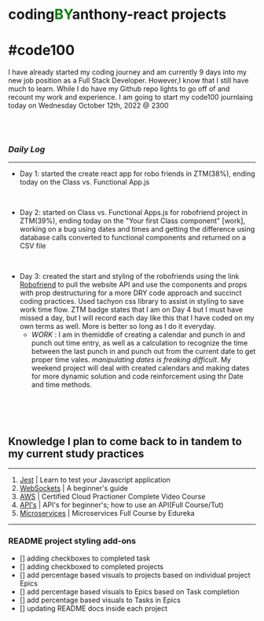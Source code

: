 # coding<span style="color: green">**BY**</span>anthony-react projects
# **#code100**
<p>I have already started my coding journey and am currently 9 days into my new job position as a Full Stack Developer. However,I know that I still have much to learn. While I do have my Github repo lights to go off of and recount my work and experience. I am going to start my code100 journlaing today on Wednesday October 12th, 2022 @ 2300</p>

<br>
<br>

### *Daily Log*
---
- Day 1: started the create react app for robo friends in ZTM(38%), ending today on the Class vs. Functional App.js

<br>

- Day 2: started on Class vs. Functional Apps.js for robofriend project in ZTM(39%), ending today on the "Your first Class component" [work], working on a bug using dates and times and getting the difference using database calls converted to functional components and returned on a CSV file

<br>

- Day 3: created the start and styling of the robofriends using the link [Robofriend](https://robohash.org/) to pull the website API and use the components and props with prop destructuring for a more DRY code approach and succinct coding practices. Used tachyon css library to assist in styling to save work time flow. ZTM badge states that I am on Day 4 but I must have missed a day, but I will record each day like this that I have coded on my own terms as well. More is better so long as I do it everyday.
    - *WORK* : I am in themiddle of creating a calendar and punch in and punch out time entry, as well as a calculation to recognize the time between the last punch in and punch out from the current date to get proper time vales. *manipulating dates is freaking difficult*. My weekend project will deal with created calendars and making dates for more dynamic solution and code reinforcement using thr Date and time methods.

<br>
<br>
<br>

## **Knowledge I plan to come back to in tandem to my current study practices**

---

1. [Jest](https://www.youtube.com/watch?v=ajiAl5UNzBU&list=PLKBmYB72-EUh5w_qHFOJBiuVesSzRj_4R&index=2) | Learn to test your Javascript application
2. [WebSockets](https://www.youtube.com/watch?v=8ARodQ4Wlf4&list=PLKBmYB72-EUh5w_qHFOJBiuVesSzRj_4R&index=13) | A beginner's guide
3. [AWS](https://www.youtube.com/watch?v=-FtcnssIpzQ&list=PLKBmYB72-EUh5w_qHFOJBiuVesSzRj_4R&index=23) | Certified Cloud Practioner Complete Video Course
4. [API's](https://www.youtube.com/watch?v=GZvSYJDk-us&list=PLKBmYB72-EUh5w_qHFOJBiuVesSzRj_4R&index=25) | API's for beginner's; how to use an API(Full Course/Tut)
5. [Microservices](https://www.youtube.com/watch?v=tuJqH3AV0e8&list=PLKBmYB72-EUh5w_qHFOJBiuVesSzRj_4R&index=36&t=26s) | Microservices Full Course by Edureka

---

### **README project styling add-ons**
- [] adding checkboxes to completed task
- [] adding checkboxed to completed projects
- [] add percentage based visuals to projects based on individual project Epics
- [] add percentage based visuals to Epics based on Task completion
- [] add percentage based visuals to Tasks in Epics
- [] updating README docs inside each project
